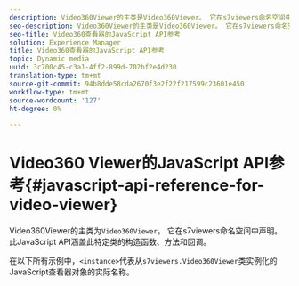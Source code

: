 ```yaml
---
description: Video360Viewer的主类是Video360Viewer。 它在s7viewers命名空间中声明。 此JavaScript API涵盖此特定类的构造函数、方法和回调。
seo-description: Video360Viewer的主类是Video360Viewer。 它在s7viewers命名空间中声明。 此JavaScript API涵盖此特定类的构造函数、方法和回调。
seo-title: Video360查看器的JavaScript API参考
solution: Experience Manager
title: Video360查看器的JavaScript API参考
topic: Dynamic media
uuid: 3c700c45-c3a1-4ff2-899d-702bf2e4d230
translation-type: tm+mt
source-git-commit: 94b8dde58cda2670f3e2f22f217599c23601e450
workflow-type: tm+mt
source-wordcount: '127'
ht-degree: 0%

---
```



# Video360 Viewer的JavaScript API参考{#javascript-api-reference-for-video-viewer}

Video360Viewer的主类为`Video360Viewer`。 它在s7viewers命名空间中声明。 此JavaScript API涵盖此特定类的构造函数、方法和回调。

在以下所有示例中，`<instance>`代表从`s7viewers.Video360Viewer`类实例化的JavaScript查看器对象的实际名称。
